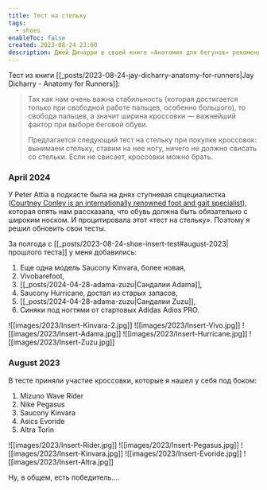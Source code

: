 ```yaml
---
title: Тест на стельку
tags:
  - shoes
enableToc: false
created: 2023-08-24 23:00
description: Джей Дичарри в своей книге «Анатомия для бегунов» рекомендует перед покупокой новой обуви проверять, что она проходит «тест на стельку». Описание теста и результаты из моей галошницы.
---
```


Тест из книги [[_posts/2023-08-24-jay-dicharry-anatomy-for-runners|Jay Dicharry - Anatomy for Runners]]:

> Так как нам очень важна стабильность (которая достигается только при свободной работе пальцев, особенно большого), то свобода пальцев, а значит ширина кроссовки — важнейший фактор при выборе беговой обуви.
>
> Предлагается следующий тест на стельку при покупке кроссовок: вынимаем стельку, ставим на нее ногу, ничего не должно свисать со стельки. Если не свисает, кроссовки можно брать.

### April 2024

У Peter Attia в подкасте была на днях ступневая спцециалистка ([Courtney Conley is an internationally renowned foot and gait specialist](https://peterattiamd.com/courtneyconley/)), которая опять нам рассказала, что обувь должна быть обязательно с широким носком. И процитировала этот «тест на стельку». Поэтому я решил обновить свои тесты.

За полгода с [[_posts/2023-08-24-shoe-insert-test#august-2023|прошлого теста]] у меня добавились:
1. Еще одна модель Saucony Kinvara, более новая,
2. Vivobarefoot,
3. [[_posts/2024-04-28-adama-zuzu|Сандалии Adama]],
4. Saucony Hurricane, достал из старых запасов,
5. [[_posts/2024-04-28-adama-zuzu|Сандалии Zuzu]],
6. Синяки под ногтями от стартовых Adidas Adios PRO.

![[images/2023/Insert-Kinvara-2.jpg]]
![[images/2023/Insert-Vivo.jpg]]
![[images/2023/Insert-Adama.jpg]]
![[images/2023/Insert-Hurricane.jpg]]
![[images/2023/Insert-Zuzu.jpg]]

### August 2023

В тесте приняли участие кроссовки, которые я нашел у себя под боком:
1. Mizuno Wave Rider
2. Nike Pegasus
3. Saucony Kinvara
4. Asics Evoride
5. Altra Torin

![[images/2023/Insert-Rider.jpg]]
![[images/2023/Insert-Pegasus.jpg]]
![[images/2023/Insert-Kinvara.jpg]]
![[images/2023/Insert-Evoride.jpg]]
![[images/2023/Insert-Altra.jpg]]

Ну, в общем, есть победитель....
